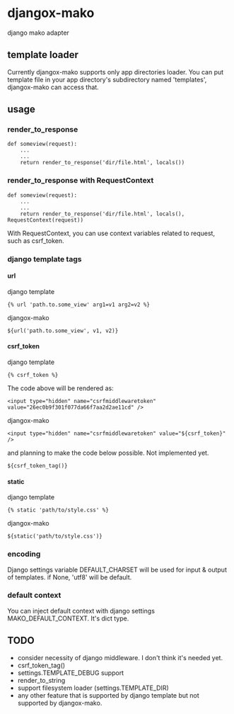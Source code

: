 # djangox-mako
django mako adapter

## template loader
Currently djangox-mako supports only app directories loader. You can put template file in your app directory's subdirectory named 'templates', djangox-mako can access that.

## usage
### render_to_response
	def someview(request):
	    ...
	    ...
        return render_to_response('dir/file.html', locals())
        
### render_to_response with RequestContext
	def someview(request):
	    ...
	    ...
        return render_to_response('dir/file.html', locals(), RequestContext(request))

With RequestContext, you can use context variables related to request, such as csrf_token.

### django template tags
#### url
django template

    {% url 'path.to.some_view' arg1=v1 arg2=v2 %}
    
djangox-mako

    ${url('path.to.some_view', v1, v2)}

#### csrf_token
django template
	
	{% csrf_token %}

The code above will be rendered as:

    <input type="hidden" name="csrfmiddlewaretoken" value="26ec0b9f301f077da66f7aa2d2ae11cd" />	
    
djangox-mako

    <input type="hidden" name="csrfmiddlewaretoken" value="${csrf_token}" />

and planning to make the code below possible. Not implemented yet.
    
    ${csrf_token_tag()}

#### static
django template

	{% static 'path/to/style.css' %}

djangox-mako

	${static('path/to/style.css')}

### encoding
Django settings variable DEFAULT_CHARSET will be used for input & output of templates. if None, 'utf8' will be default.

### default context
You can inject default context with django settings MAKO_DEFAULT_CONTEXT. It's dict type.

## TODO
* consider necessity of django middleware. I don't think it's needed yet.
* csrf_token_tag()
* settings.TEMPLATE_DEBUG support
* render_to_string
* support filesystem loader (settings.TEMPLATE_DIR)
* any other feature that is supported by django template but not supported by djangox-mako.






